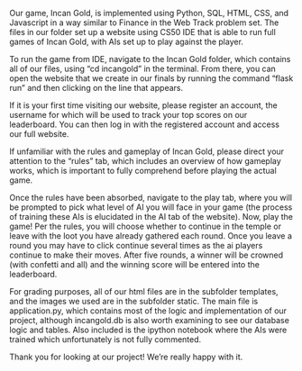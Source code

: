 Our game, Incan Gold, is implemented using Python, SQL, HTML, CSS, and Javascript
in a way similar to Finance in the Web Track problem set. The files in our folder set up
a website using CS50 IDE that is able to run full games of Incan Gold, with AIs set up
to play against the player.

To run the game from IDE, navigate to the Incan Gold folder, which contains all of our
files, using “cd incangold” in the terminal. From there, you can open the website that we create in our finals by running
the command “flask run” and then clicking on the line that appears.

If it is your first time visiting our website, please register an account, the username
for which will be used to track your top scores on our leaderboard. You can
then log in with the registered account and access our full website.

If unfamiliar with the rules and gameplay of Incan Gold, please direct your
attention to the “rules” tab, which includes an overview of how gameplay
works, which is important to fully comprehend before playing the actual game.

Once the rules have been absorbed, navigate to the play tab, where you will be
prompted to pick what level of AI you will face in your game (the process of training
these AIs is elucidated in the AI tab of the website). Now, play the game! Per the
rules, you will choose whether to continue in the temple or leave with the loot you
have already gathered each round. Once you leave a round you may have to click continue
several times as the ai players continue to make their moves. After five rounds, a winner
will be crowned (with confetti and all) and the winning score will be entered into the leaderboard.

For grading purposes, all of our html files are in the subfolder templates, and
the images we used are in the subfolder static. The main file is application.py,
which contains most of the logic and implementation of our project, although
incangold.db is also worth examining to see our database logic and tables.
Also included is the ipython notebook where the AIs were trained which unfortunately
is not fully commented.

Thank you for looking at our project! We’re really happy with it.
